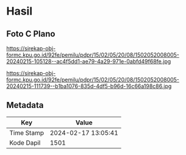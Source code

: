 # Hasil

## Foto C Plano

https://sirekap-obj-formc.kpu.go.id/92fe/pemilu/pdpr/15/02/05/20/08/1502052008005-20240215-105128--ac4f5dd1-ae79-4a29-971e-0abfd49f68fe.jpg

https://sirekap-obj-formc.kpu.go.id/92fe/pemilu/pdpr/15/02/05/20/08/1502052008005-20240215-111739--b1ba1076-835d-4df5-b96d-16c66a198c86.jpg


## Metadata

| Key        | Value               |
| ---------- | ------------------- |
| Time Stamp | 2024-02-17 13:05:41 |
| Kode Dapil | 1501                |



